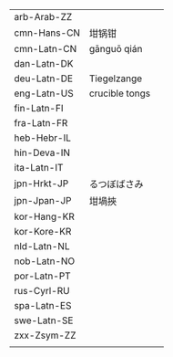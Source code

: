 | | | |
|-|-|-|
| arb-Arab-ZZ |  |  |
| cmn-Hans-CN | 坩锅钳 |  |
| cmn-Latn-CN | gānguō qián |  |
| dan-Latn-DK |  |  |
| deu-Latn-DE | Tiegelzange |  |
| eng-Latn-US | crucible tongs |  |
| fin-Latn-FI |  |  |
| fra-Latn-FR |  |  |
| heb-Hebr-IL |  |  |
| hin-Deva-IN |  |  |
| ita-Latn-IT |  |  |
| jpn-Hrkt-JP | るつぼばさみ |  |
| jpn-Jpan-JP | 坩堝挾 |  |
| kor-Hang-KR |  |  |
| kor-Kore-KR |  |  |
| nld-Latn-NL |  |  |
| nob-Latn-NO |  |  |
| por-Latn-PT |  |  |
| rus-Cyrl-RU |  |  |
| spa-Latn-ES |  |  |
| swe-Latn-SE |  |  |
| zxx-Zsym-ZZ |  |  |
|  |  |  |